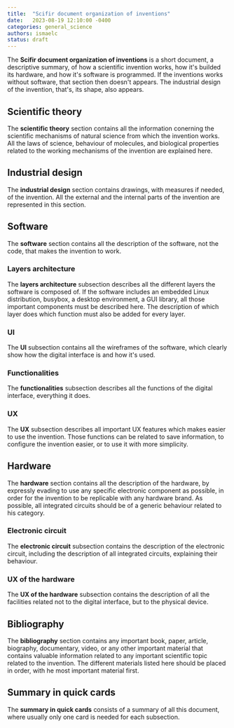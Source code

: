 ```yaml
---
title:  "Scifir document organization of inventions"
date:   2023-08-19 12:10:00 -0400
categories: general_science
authors: ismaelc
status: draft
---
```


The **Scifir document organization of inventions** is a short document, a descriptive summary, of how a scientific invention works, how it's builded its hardware, and how it's software is programmed. If the inventions works without software, that section then doesn't appears. The industrial design of the invention, that's, its shape, also appears.

## Scientific theory

The **scientific theory** section contains all the information conerning the scientific mechanisms of natural science from which the invention works. All the laws of science, behaviour of molecules, and biological properties related to the working mechanisms of the invention are explained here.

## Industrial design

The **industrial design** section contains drawings, with measures if needed, of the invention. All the external and the internal parts of the invention are represented in this section.

## Software

The **software** section contains all the description of the software, not the code, that makes the invention to work.

### Layers architecture

The **layers architecture** subsection describes all the different layers the software is composed of. If the software includes an embedded Linux distribution, busybox, a desktop environment, a GUI library, all those important components must be described here. The description of which layer does which function must also be added for every layer.

### UI

The **UI** subsection contains all the wireframes of the software, which clearly show how the digital interface is and how it's used.

### Functionalities

The **functionalities** subsection describes all the functions of the digital interface, everything it does.

### UX

The **UX** subsection describes all important UX features which makes easier to use the invention. Those functions can be related to save information, to configure the invention easier, or to use it with more simplicity.

## Hardware

The **hardware** section contains all the description of the hardware, by expressly evading to use any specific electronic component as possible, in order for the invention to be replicable with any hardware brand. As possible, all integrated circuits should be of a generic behaviour related to his category.

### Electronic circuit

The **electronic circuit** subsection contains the description of the electronic circuit, including the description of all integrated circuits, explaining their behaviour.

### UX of the hardware

The **UX of the hardware** subsection contains the description of all the facilities related not to the digital interface, but to the physical device.

## Bibliography

The **bibliography** section contains any important book, paper, article, biography, documentary, video, or any other important material that contains valuable information related to any important scientific topic related to the invention. The different materials listed here should be placed in order, with he most important material first.

## Summary in quick cards

The **summary in quick cards** consists of a summary of all this document, where usually only one card is needed for each subsection.
